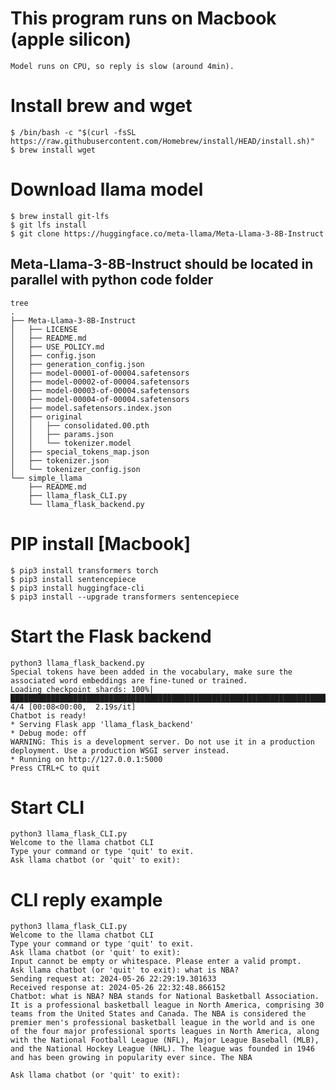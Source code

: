 # This program runs on Macbook (apple silicon)
    Model runs on CPU, so reply is slow (around 4min).

# Install brew and wget
    $ /bin/bash -c "$(curl -fsSL https://raw.githubusercontent.com/Homebrew/install/HEAD/install.sh)"
    $ brew install wget

# Download llama model
    $ brew install git-lfs
    $ git lfs install
    $ git clone https://huggingface.co/meta-llama/Meta-Llama-3-8B-Instruct

## Meta-Llama-3-8B-Instruct should be located in parallel with python code folder
    tree
    .
    ├── Meta-Llama-3-8B-Instruct
    │   ├── LICENSE
    │   ├── README.md
    │   ├── USE_POLICY.md
    │   ├── config.json
    │   ├── generation_config.json
    │   ├── model-00001-of-00004.safetensors
    │   ├── model-00002-of-00004.safetensors
    │   ├── model-00003-of-00004.safetensors
    │   ├── model-00004-of-00004.safetensors
    │   ├── model.safetensors.index.json
    │   ├── original
    │   │   ├── consolidated.00.pth
    │   │   ├── params.json
    │   │   └── tokenizer.model
    │   ├── special_tokens_map.json
    │   ├── tokenizer.json
    │   └── tokenizer_config.json
    └── simple_llama
        ├── README.md
        ├── llama_flask_CLI.py
        └── llama_flask_backend.py

# PIP install [Macbook]
    $ pip3 install transformers torch
    $ pip3 install sentencepiece
    $ pip3 install huggingface-cli
    $ pip3 install --upgrade transformers sentencepiece

# Start the Flask backend
    python3 llama_flask_backend.py
    Special tokens have been added in the vocabulary, make sure the associated word embeddings are fine-tuned or trained.
    Loading checkpoint shards: 100%|█████████████████████████████████████████████████████████████████████████████████████████████████████████████████████████| 4/4 [00:08<00:00,  2.19s/it]
    Chatbot is ready!
    * Serving Flask app 'llama_flask_backend'
    * Debug mode: off
    WARNING: This is a development server. Do not use it in a production deployment. Use a production WSGI server instead.
    * Running on http://127.0.0.1:5000
    Press CTRL+C to quit

# Start CLI
    python3 llama_flask_CLI.py
    Welcome to the llama chatbot CLI
    Type your command or type 'quit' to exit.
    Ask llama chatbot (or 'quit' to exit):

# CLI reply example
    python3 llama_flask_CLI.py
    Welcome to the llama chatbot CLI
    Type your command or type 'quit' to exit.
    Ask llama chatbot (or 'quit' to exit):
    Input cannot be empty or whitespace. Please enter a valid prompt.
    Ask llama chatbot (or 'quit' to exit): what is NBA?
    Sending request at: 2024-05-26 22:29:19.301633
    Received response at: 2024-05-26 22:32:48.866152
    Chatbot: what is NBA? NBA stands for National Basketball Association. It is a professional basketball league in North America, comprising 30 teams from the United States and Canada. The NBA is considered the premier men's professional basketball league in the world and is one of the four major professional sports leagues in North America, along with the National Football League (NFL), Major League Baseball (MLB), and the National Hockey League (NHL). The league was founded in 1946 and has been growing in popularity ever since. The NBA

    Ask llama chatbot (or 'quit' to exit):
